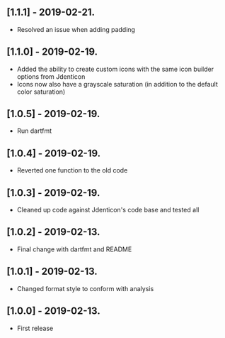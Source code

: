 ## [1.1.1] - 2019-02-21.

* Resolved an issue when adding padding

## [1.1.0] - 2019-02-19.

* Added the ability to create custom icons with the same icon builder options from Jdenticon
* Icons now also have a grayscale saturation (in addition to the default color saturation)

## [1.0.5] - 2019-02-19.

* Run dartfmt

## [1.0.4] - 2019-02-19.

* Reverted one function to the old code

## [1.0.3] - 2019-02-19.

* Cleaned up code against Jdenticon's code base and tested all

## [1.0.2] - 2019-02-13.

* Final change with dartfmt and README

## [1.0.1] - 2019-02-13.

* Changed format style to conform with analysis

## [1.0.0] - 2019-02-13.

* First release
